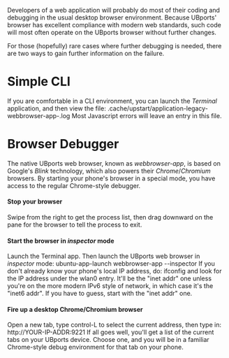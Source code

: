 Developers of a web application will probably do most of their coding and debugging in the usual desktop browser environment.  Because UBports' browser has excellent compliance with modern web standards, such code will most often operate on the UBports browser without further changes.

For those (hopefully) rare cases where further debugging is needed, there are two ways to gain further information on the failure.
# Simple CLI
If you are comfortable in a CLI environment, you can launch the _Terminal_ application, and then view the file:
    .cache/upstart/application-legacy-webbrowser-app-.log
Most Javascript errors will leave an entry in this file.
# Browser Debugger
The native UBports web browser, known as _webbrowser-app_, is based on Google's _Blink_ technology, which also powers their _Chrome_/_Chromium_ browsers.  By starting your phone's browser in a special mode, you have access to the regular Chrome-style debugger.
#### Stop your browser
Swipe from the right to get the process list, then drag downward on the pane for the browser to tell the process to exit.
#### Start the browser in _inspector_ mode
Launch the Terminal app.  Then launch the UBports web browser in _inspector_ mode:
    ubuntu-app-launch webbrowser-app --inspector
If you don't already know your phone's local IP address, do:
    ifconfig
and look for the IP address under the wlan0 entry.  It'll be the "inet addr" one unless you're on the more modern IPv6 style of network, in which case it's the "inet6 addr".  If you have to guess, start with the "inet addr" one.
#### Fire up a desktop Chrome/Chromium browser
Open a new tab, type control-L to select the current address, then type in:
    http://YOUR-IP-ADDR:9221
If all goes well, you'll get a list of the current tabs on your UBports device.  Choose one, and you will be in a familiar Chrome-style debug environment for that tab on your phone.